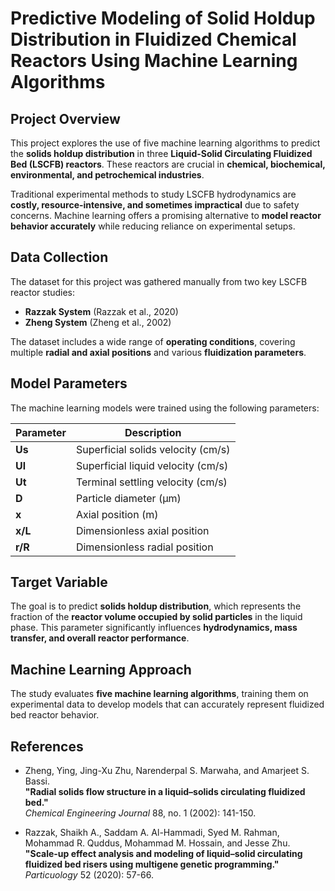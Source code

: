 # Predictive Modeling of Solid Holdup Distribution in Fluidized Chemical Reactors Using Machine Learning Algorithms

## Project Overview
This project explores the use of five machine learning algorithms to predict the **solids holdup distribution** in three **Liquid-Solid Circulating Fluidized Bed (LSCFB) reactors**. These reactors are crucial in **chemical, biochemical, environmental, and petrochemical industries**.

Traditional experimental methods to study LSCFB hydrodynamics are **costly, resource-intensive, and sometimes impractical** due to safety concerns. Machine learning offers a promising alternative to **model reactor behavior accurately** while reducing reliance on experimental setups.

## Data Collection
The dataset for this project was gathered manually from two key LSCFB reactor studies:
- **Razzak System** (Razzak et al., 2020)
- **Zheng System** (Zheng et al., 2002)

The dataset includes a wide range of **operating conditions**, covering multiple **radial and axial positions** and various **fluidization parameters**.

## Model Parameters
The machine learning models were trained using the following parameters:

| Parameter | Description |
|-----------|-------------|
| **Us** | Superficial solids velocity (cm/s) |
| **Ul** | Superficial liquid velocity (cm/s) |
| **Ut** | Terminal settling velocity (cm/s) |
| **D**  | Particle diameter (µm) |
| **x**  | Axial position (m) |
| **x/L** | Dimensionless axial position |
| **r/R** | Dimensionless radial position |

## Target Variable
The goal is to predict **solids holdup distribution**, which represents the fraction of the **reactor volume occupied by solid particles** in the liquid phase. This parameter significantly influences **hydrodynamics, mass transfer, and overall reactor performance**.

## Machine Learning Approach
The study evaluates **five machine learning algorithms**, training them on experimental data to develop models that can accurately represent fluidized bed reactor behavior.

## References
- Zheng, Ying, Jing-Xu Zhu, Narenderpal S. Marwaha, and Amarjeet S. Bassi.  
  **"Radial solids flow structure in a liquid–solids circulating fluidized bed."**  
  *Chemical Engineering Journal* 88, no. 1 (2002): 141-150.  

- Razzak, Shaikh A., Saddam A. Al-Hammadi, Syed M. Rahman, Mohammad R. Quddus, Mohammad M. Hossain, and Jesse Zhu.  
  **"Scale-up effect analysis and modeling of liquid–solid circulating fluidized bed risers using multigene genetic programming."**  
  *Particuology* 52 (2020): 57-66.  



